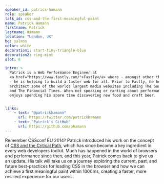 ```yaml
---
speaker_id: patrick-hamann
role: speaker
talk_id: css-and-the-first-meaningful-paint
name: Patrick Hamann
firstname: Patrick
lastname: Hamann
location: "London, UK"
bg: salmon
color: white
decoration1: start-tiny-triangle-blue
decoration2: ring-mint
slot: 8

intro: >
  Patrick is a Web Performance Engineer at
  <a href="https://www.fastly.com/">Fastly</a> where - amongst other things
  - he is helping to build a faster web for all. Prior to Fastly, he helped
  architect some of the worlds largest media websites including The Guardian
  and The Financial Times. When not speaking or ranting about performance he
  enjoys spending his spare time discovering new food and craft beer.


links:
    - text: "@patrickhamann"
      url: https://twitter.com/patrickhamann
    - text: "Patrick’s GitHub"
      url: https://github.com/phamann
---
```


<p>
Remember CSSconf EU 2014? Patrick introduced his work on the concept of <a href="https://www.youtube.com/watch?v=_0Fk85to6hA">CSS and the Critical Path</a>, which has since become a key ingredient in every web developers toolkit. Much has happened in the world of browsers and performance since then, and this year, Patrick comes back to give us an update. His talk will take us on a journey exploring the current, past, and future best-practices for loading CSS in the browser and how we can achieve a first meaningful paint within 1000ms, creating a faster, more resilient experience for our users.
</p>
